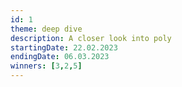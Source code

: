```yaml
---
id: 1
theme: deep dive
description: A closer look into poly
startingDate: 22.02.2023
endingDate: 06.03.2023
winners: [3,2,5]
---
```

